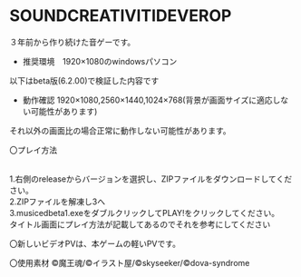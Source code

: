 # SOUNDCREATIVITIDEVEROP
３年前から作り続けた音ゲーです。

* 推奨環境　1920×1080のwindowsパソコン

以下はbeta版(6.2.00)で検証した内容です
* 動作確認  1920×1080,2560×1440,1024×768(背景が画面サイズに適応しない可能性があります)

それ以外の画面比の場合正常に動作しない可能性があります。

〇プレイ方法

<br>1.右側のreleaseからバージョンを選択し、ZIPファイルをダウンロードしてください。
<br>2.ZIPファイルを解凍し3へ
<br>3.musicedbeta1.exeをダブルクリックしてPLAY!をクリックしてください。
<br>タイトル画面にプレイ方法が記載してあるのでそれを参考にしてください

〇新しいビデオPVは、本ゲームの軽いPVです。

〇使用素材
©魔王魂/©イラスト屋/©skyseeker/©dova-syndrome
